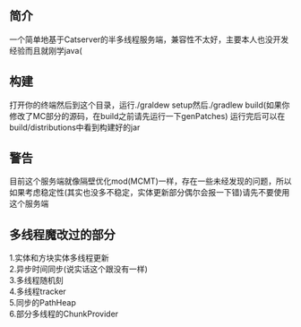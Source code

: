 ## 简介
一个简单地基于Catserver的半多线程服务端，兼容性不太好，主要本人也没开发经验而且就刚学java(
## 构建
打开你的终端然后到这个目录，运行./graldew setup然后./gradlew build(如果你修改了MC部分的源码，在build之前请先运行一下genPatches)
运行完后可以在build/distributions中看到构建好的jar
## 警告
目前这个服务端就像隔壁优化mod(MCMT)一样，存在一些未经发现的问题，所以如果考虑稳定性(其实也没多不稳定，实体更新部分偶尔会报一下错)请先不要使用这个服务端
## 多线程魔改过的部分
 1.实体和方块实体多线程更新\
 2.异步时间同步(说实话这个跟没有一样)\
 3.多线程随机刻\
 4.多线程tracker\
 5.同步的PathHeap\
 6.部分多线程的ChunkProvider